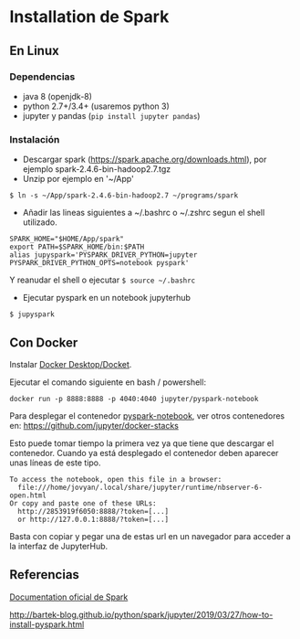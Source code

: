 # Installation de Spark

## En Linux

### Dependencias
* java 8 (openjdk-8)
* python 2.7+/3.4+ (usaremos python 3)
* jupyter y pandas (```pip install jupyter pandas```)

### Instalación
* Descargar spark (https://spark.apache.org/downloads.html), por ejemplo spark-2.4.6-bin-hadoop2.7.tgz
* Unzip por ejemplo en '~/App'
```
$ ln -s ~/App/spark-2.4.6-bin-hadoop2.7 ~/programs/spark
```
* Añadir las lineas siguientes a ~/.bashrc o ~/.zshrc segun el shell utilizado.
```
SPARK_HOME="$HOME/App/spark"
export PATH=$SPARK_HOME/bin:$PATH
alias jupyspark='PYSPARK_DRIVER_PYTHON=jupyter PYSPARK_DRIVER_PYTHON_OPTS=notebook pyspark'
```
Y reanudar el shell o ejecutar ```$ source ~/.bashrc```
* Ejecutar pyspark en un notebook jupyterhub
```
$ jupyspark
```


## Con Docker

Instalar [Docker Desktop/Docket](https://www.docker.com/products/docker-desktop).

Ejecutar el comando siguiente en bash / powershell:
```
docker run -p 8888:8888 -p 4040:4040 jupyter/pyspark-notebook
```
Para desplegar el contenedor [pyspark-notebook](https://github.com/jupyter/docker-stacks/tree/master/pyspark-notebook), ver otros contenedores en: https://github.com/jupyter/docker-stacks

Esto puede tomar tiempo la primera vez ya que tiene que descargar el contenedor.
Cuando ya está desplegado el contenedor deben aparecer unas líneas de este tipo.

```
To access the notebook, open this file in a browser:
  file:///home/jovyan/.local/share/jupyter/runtime/nbserver-6-open.html
Or copy and paste one of these URLs:
  http://2853919f6050:8888/?token=[...]
  or http://127.0.0.1:8888/?token=[...]
```
Basta con copiar y pegar una de estas url en un navegador para acceder a la interfaz de JupyterHub.


## Referencias
[Documentation oficial de Spark](http://spark.apache.org/docs/2.4.6/)

http://bartek-blog.github.io/python/spark/jupyter/2019/03/27/how-to-install-pyspark.html
